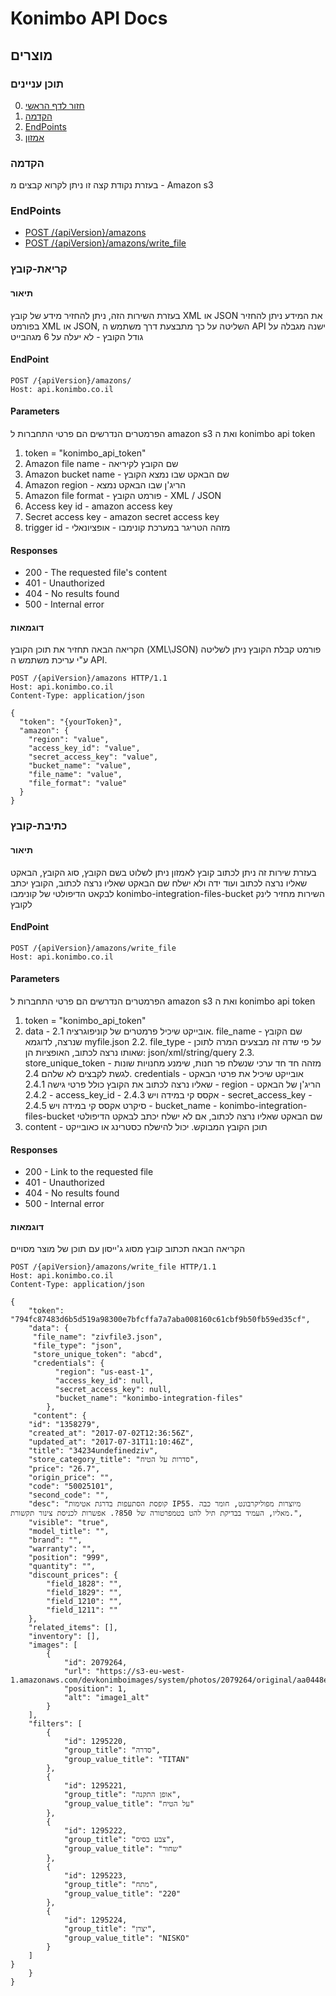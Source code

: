 
# Konimbo API Docs
## מוצרים
### תוכן עניינים
0. [חזור לדף הראשי](https://github.com/heimanmorad/konimbo-api-docs)
1. [הקדמה](#user-content-הקדמה)
2. [EndPoints](#user-content-endpoints)
3. [אמזון](#user-content-אמזון)

### הקדמה
בעזרת נקודת קצה זו ניתן לקרוא קבצים מ - Amazon s3
### EndPoints
* [POST /{apiVersion}/amazons](#user-content-קריאת-קובץ)
* [POST /{apiVersion}/amazons/write_file](#user-content-כתיבת-קובץ)



### קריאת-קובץ
#### תיאור
בעזרת השירות הזה, ניתן להחזיר מידע של קובץ XML או JSON
את המידע ניתן להחזיר בפורמט XML או JSON, השליטה על כך מתבצעת דרך משתמש ה API
ישנה מגבלה על גודל הקובץ - לא יעלה על 6 מגהבייט
#### EndPoint
```
POST /{apiVersion}/amazons/
Host: api.konimbo.co.il
```

#### Parameters
הפרמטרים הנדרשים הם פרטי התחברות ל amazon s3 ואת ה konimbo api token
1. token = "konimbo_api_token"
2. Amazon file name - שם הקובץ לקיריאה
3. Amazon bucket name - שם הבאקט שבו נמצא הקובץ
4. Amazon region - הריג'ן שבו הבאקט נמצא
5. Amazon file format - פורמט הקובץ - XML / JSON
6. Access key id - amazon access key 
7. Secret access key - amazon secret access key
8. trigger id - מזהה הטריגר במערכת קונימבו - אופציונאלי


#### Responses
* 200 - The requested file's content
* 401 - Unauthorized
* 404 - No results found
* 500 - Internal error

#### דוגמאות
הקריאה הבאה תחזיר את תוכן הקובץ (XML\JSON)
פורמט קבלת הקובץ ניתן לשליטה ע"י עריכת משתמש ה API.

```
POST /{apiVersion}/amazons HTTP/1.1
Host: api.konimbo.co.il
Content-Type: application/json

{
  "token": "{yourToken}",
  "amazon": {
    "region": "value",
    "access_key_id": "value",
    "secret_access_key": "value",
    "bucket_name": "value",
    "file_name": "value",
    "file_format": "value"
  }
}
```

### כתיבת-קובץ
#### תיאור
בעזרת שירות זה ניתן לכתוב קובץ לאמזון
ניתן לשלוט בשם הקובץ, סוג הקובץ, הבאקט שאליו נרצה לכתוב ועוד
ידה ולא ישלח שם הבאקט שאליו נרצה לכתוב, הקובץ יכתב לבקאט הדיפולטי של קונימבו konimbo-integration-files-bucket
השירות מחזיר לינק לקובץ

#### EndPoint
```
POST /{apiVersion}/amazons/write_file
Host: api.konimbo.co.il
```

#### Parameters
הפרמטרים הנדרשים הם פרטי התחברות ל amazon s3 ואת ה konimbo api token
1. token = "konimbo_api_token"
2. data - אובייקט שיכיל פרמטרים של קוניפוגרציה
2.1. file_name - שם הקובץ שנרצה, לדוגמא myfile.json
2.2. file_type - על פי שדה זה מבצעים המרה לתוכן שאותו נרצה לכתוב, האופציות הן: json/xml/string/query
2.3. store_unique_token - מזהה חד חד ערכי שנשלח פר חנות, שימנע מחנויות שונות לגשת לקבצים לא שלהם
2.4. credentials - אובייקט שיכיל את פרטי הבאקט שאליו נרצה לכתוב את הקובץ כולל פרטי גישה
2.4.1 - region - הריג'ן של הבאקט
2.4.2 - access_key_id - אקסס קי במידה ויש
2.4.3 - secret_access_key - סיקרט אקסס קי במידה ויש
2.4.5 - bucket_name -  konimbo-integration-files-bucket שם הבאקט שאליו נרצה לכתוב, אם לא ישלח יכתב לבאקט הדיפולטי
3. content - תוכן הקובץ המבוקש. יכול להישלח כסטרינג או כאובייקט

#### Responses
* 200 - Link to the requested file
* 401 - Unauthorized
* 404 - No results found
* 500 - Internal error

#### דוגמאות
הקריאה הבאה תכתוב קובץ מסוג ג'ייסון עם תוכן של מוצר מסויים

```
POST /{apiVersion}/amazons/write_file HTTP/1.1
Host: api.konimbo.co.il
Content-Type: application/json

{
	"token": "794fc87483d6b5d519a98300e7bfcffa7a7aba008160c61cbf9b50fb59ed35cf",
	"data": {
	 "file_name": "zivfile3.json",
	 "file_type": "json",
	 "store_unique_token": "abcd",
	 "credentials": {
		  "region": "us-east-1",
		  "access_key_id": null,
		  "secret_access_key": null,
		  "bucket_name": "konimbo-integration-files"
		},
	 "content": {
    "id": "1358279",
    "created_at": "2017-07-02T12:36:56Z",
    "updated_at": "2017-07-31T11:10:46Z",
    "title": "34234undefinedziv",
    "store_category_title": "סדרות על הטיח",
    "price": "26.7",
    "origin_price": "",
    "code": "50025101",
    "second_code": "",
    "desc": "קופסת הסתעפות בדרגת אטימות IP55. מיוצרות מפוליקרבונט, חומר כבה מאליו, העמיד בבדיקת תיל להט בטמפרטורה של 850?. אפשרות לכניסת צינור תקשורת.",
    "visible": "true",
    "model_title": "",
    "brand": "",
    "warranty": "",
    "position": "999",
    "quantity": "",
    "discount_prices": {
        "field_1828": "",
        "field_1829": "",
        "field_1210": "",
        "field_1211": ""
    },
    "related_items": [],
    "inventory": [],
    "images": [
        {
            "id": 2079264,
            "url": "https://s3-eu-west-1.amazonaws.com/devkonimboimages/system/photos/2079264/original/aa0448e22384d5e5a2b79f9b366419f5.jpg",
            "position": 1,
            "alt": "image1_alt"
        }
    ],
    "filters": [
        {
            "id": 1295220,
            "group_title": "סדרה",
            "group_value_title": "TITAN"
        },
        {
            "id": 1295221,
            "group_title": "אופן התקנה",
            "group_value_title": "על הטיח"
        },
        {
            "id": 1295222,
            "group_title": "צבע בסיס",
            "group_value_title": "שחור"
        },
        {
            "id": 1295223,
            "group_title": "מתח",
            "group_value_title": "220"
        },
        {
            "id": 1295224,
            "group_title": "יצרן",
            "group_value_title": "NISKO"
        }
    ]
}
	}
}
```

